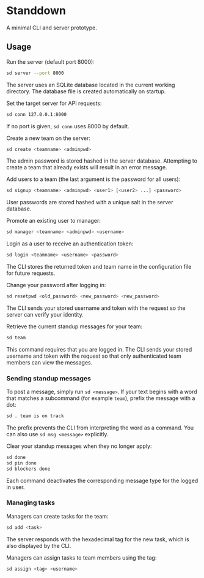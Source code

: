 # Standdown

A minimal CLI and server prototype.

## Usage

Run the server (default port 8000):

```bash
sd server --port 8000
```

The server uses an SQLite database located in the current working
directory. The database file is created automatically on startup.

Set the target server for API requests:

```bash
sd conn 127.0.0.1:8000
```

If no port is given, `sd conn` uses 8000 by default.

Create a new team on the server:

```bash
sd create <teamname> <adminpwd>
```

The admin password is stored hashed in the server database. Attempting
to create a team that already exists will result in an error message.


Add users to a team (the last argument is the password for all users):

```bash
sd signup <teamname> <adminpwd> <user1> [<user2> ...] <password>
```

User passwords are stored hashed with a unique salt in the server database.

Promote an existing user to manager:

```bash
sd manager <teamname> <adminpwd> <username>
```



Login as a user to receive an authentication token:

```bash
sd login <teamname> <username> <password>
```

The CLI stores the returned token and team name in the configuration file for
future requests.

Change your password after logging in:

```bash
sd resetpwd <old_password> <new_password> <new_password>
```

The CLI sends your stored username and token with the request so the server
can verify your identity.

Retrieve the current standup messages for your team:

```bash
sd team
```

This command requires that you are logged in. The CLI sends your stored
username and token with the request so that only authenticated team members can
view the messages.

### Sending standup messages

To post a message, simply run `sd <message>`. If your text begins with a word
that matches a subcommand (for example `team`), prefix the message with a dot:

```bash
sd . team is on track
```

The prefix prevents the CLI from interpreting the word as a command. You can
also use `sd msg <message>` explicitly.

Clear your standup messages when they no longer apply:

```bash
sd done
sd pin done
sd blockers done
```

Each command deactivates the corresponding message type for the logged in user.

### Managing tasks

Managers can create tasks for the team:

```bash
sd add <task>
```

The server responds with the hexadecimal tag for the new task, which is also displayed by the CLI.

Managers can assign tasks to team members using the tag:

```bash
sd assign <tag> <username>
```

